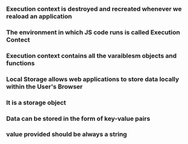 ### Execution context is destroyed and recreated whenever we reaload an application

### The environment in which JS code runs is called Execution Contect

### Execution context contains all the varaiblesm objects and functions


### Local Storage allows web applications to store data locally within the User's Browser

### It is a storage object

### Data can be stored in the form of key-value pairs

### value provided should be always a string
